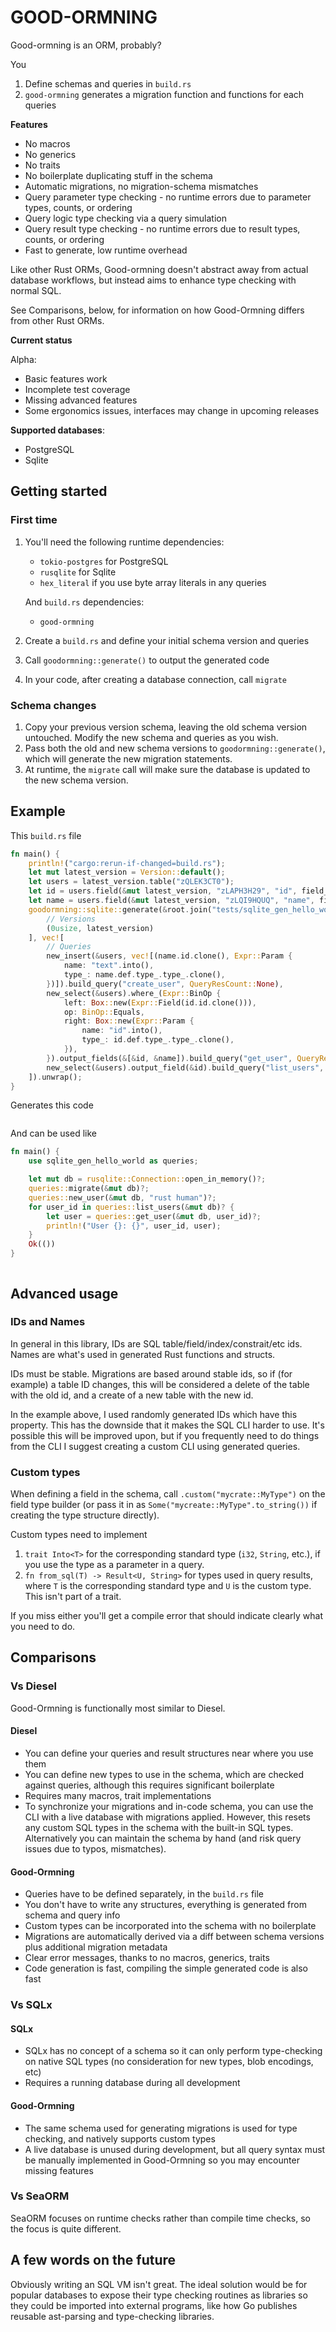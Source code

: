 # GOOD-ORMNING

Good-ormning is an ORM, probably?

You

1. Define schemas and queries in `build.rs`
2. `good-ormning` generates a migration function and functions for each queries

**Features**

- No macros
- No generics
- No traits
- No boilerplate duplicating stuff in the schema
- Automatic migrations, no migration-schema mismatches
- Query parameter type checking - no runtime errors due to parameter types, counts, or ordering
- Query logic type checking via a query simulation
- Query result type checking - no runtime errors due to result types, counts, or ordering
- Fast to generate, low runtime overhead

Like other Rust ORMs, Good-ormning doesn't abstract away from actual database workflows, but instead aims to enhance type checking with normal SQL.

See Comparisons, below, for information on how Good-Ormning differs from other Rust ORMs.

**Current status**

Alpha:

- Basic features work
- Incomplete test coverage
- Missing advanced features
- Some ergonomics issues, interfaces may change in upcoming releases

**Supported databases**:

- PostgreSQL
- Sqlite

## Getting started

### First time

1. You'll need the following runtime dependencies:

   - `tokio-postgres` for PostgreSQL
   - `rusqlite` for Sqlite
   - `hex_literal` if you use byte array literals in any queries

   And `build.rs` dependencies:

   - `good-ormning`

2. Create a `build.rs` and define your initial schema version and queries
3. Call `goodormning::generate()` to output the generated code
4. In your code, after creating a database connection, call `migrate`

### Schema changes

1. Copy your previous version schema, leaving the old schema version untouched. Modify the new schema and queries as you wish.
2. Pass both the old and new schema versions to `goodormning::generate()`, which will generate the new migration statements.
3. At runtime, the `migrate` call will make sure the database is updated to the new schema version.

## Example

This `build.rs` file

```rust
fn main() {
    println!("cargo:rerun-if-changed=build.rs");
    let mut latest_version = Version::default();
    let users = latest_version.table("zQLEK3CT0");
    let id = users.field(&mut latest_version, "zLAPH3H29", "id", field_i64().auto_increment().build());
    let name = users.field(&mut latest_version, "zLQI9HQUQ", "name", field_str().build());
    goodormning::sqlite::generate(&root.join("tests/sqlite_gen_hello_world.rs"), vec![
        // Versions
        (0usize, latest_version)
    ], vec![
        // Queries
        new_insert(&users, vec![(name.id.clone(), Expr::Param {
            name: "text".into(),
            type_: name.def.type_.type_.clone(),
        })]).build_query("create_user", QueryResCount::None),
        new_select(&users).where_(Expr::BinOp {
            left: Box::new(Expr::Field(id.id.clone())),
            op: BinOp::Equals,
            right: Box::new(Expr::Param {
                name: "id".into(),
                type_: id.def.type_.type_.clone(),
            }),
        }).output_fields(&[&id, &name]).build_query("get_user", QueryResCount::One),
        new_select(&users).output_field(&id).build_query("list_users", QueryResCount::Many)
    ]).unwrap();
}
```

Generates this code

```rust

```

And can be used like

```rust
fn main() {
    use sqlite_gen_hello_world as queries;

    let mut db = rusqlite::Connection::open_in_memory()?;
    queries::migrate(&mut db)?;
    queries::new_user(&mut db, "rust human")?;
    for user_id in queries::list_users(&mut db)? {
        let user = queries::get_user(&mut db, user_id)?;
        println!("User {}: {}", user_id, user);
    }
    Ok(())
}
```

```

```

## Advanced usage

### IDs and Names

In general in this library, IDs are SQL table/field/index/constrait/etc ids. Names are what's used in generated Rust functions and structs.

IDs must be stable. Migrations are based around stable ids, so if (for example) a table ID changes, this will be considered a delete of the table with the old id, and a create of a new table with the new id.

In the example above, I used randomly generated IDs which have this property. This has the downside that it makes the SQL CLI harder to use. It's possible this will be improved upon, but if you frequently need to do things from the CLI I suggest creating a custom CLI using generated queries.

### Custom types

When defining a field in the schema, call `.custom("mycrate::MyType")` on the field type builder (or pass it in as `Some("mycreate::MyType".to_string())` if creating the type structure directly).

Custom types need to implement

1. `trait Into<T>` for the corresponding standard type (`i32`, `String`, etc.), if you use the type as a parameter in a query.
2. `fn from_sql(T) -> Result<U, String>` for types used in query results, where `T` is the corresponding standard type and `U` is the custom type. This isn't part of a trait.

If you miss either you'll get a compile error that should indicate clearly what you need to do.

## Comparisons

### Vs Diesel

Good-Ormning is functionally most similar to Diesel.

#### Diesel

- You can define your queries and result structures near where you use them
- You can define new types to use in the schema, which are checked against queries, although this requires significant boilerplate
- Requires many macros, trait implementations
- To synchronize your migrations and in-code schema, you can use the CLI with a live database with migrations applied. However, this resets any custom SQL types in the schema with the built-in SQL types. Alternatively you can maintain the schema by hand (and risk query issues due to typos, mismatches).

#### Good-Ormning

- Queries have to be defined separately, in the `build.rs` file
- You don't have to write any structures, everything is generated from schema and query info
- Custom types can be incorporated into the schema with no boilerplate
- Migrations are automatically derived via a diff between schema versions plus additional migration metadata
- Clear error messages, thanks to no macros, generics, traits
- Code generation is fast, compiling the simple generated code is also fast

### Vs SQLx

#### SQLx

- SQLx has no concept of a schema so it can only perform type-checking on native SQL types (no consideration for new types, blob encodings, etc)
- Requires a running database during all development

#### Good-Ormning

- The same schema used for generating migrations is used for type checking, and natively supports custom types
- A live database is unused during development, but all query syntax must be manually implemented in Good-Ormning so you may encounter missing features

### Vs SeaORM

SeaORM focuses on runtime checks rather than compile time checks, so the focus is quite different.

## A few words on the future

Obviously writing an SQL VM isn't great. The ideal solution would be for popular databases to expose their type checking routines as libraries so they could be imported into external programs, like how Go publishes reusable ast-parsing and type-checking libraries.
